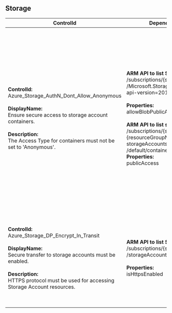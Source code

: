 ## Storage

| ControlId | Dependent Azure API(s) and Properties | Control spec |
|-----------|-------------------------------------|------------------|
| <b>ControlId:</b><br>Azure_Storage_AuthN_Dont_Allow_Anonymous<br><br><b>DisplayName:</b><br>Ensure secure access to storage account containers.<br><br><b>Description: </b><br>The Access Type for containers must not be set to 'Anonymous'. | <b>ARM API to list Storage Account at subscription level: </b><br>/subscriptions/{subscriptionId}/providers<br>/Microsoft.Storage/storageAccounts?<br>api-version=2019-06-01 <br><br><b>Properties:</b><br>allowBlobPublicAccess, provisioningState, kind <br><br><b>ARM API to list storage account's containers: </b><br>/subscriptions/{subscriptionId}/resourceGroups/<br>{resourceGroupName}/providers/Microsoft.Storage/<br>storageAccounts/{accountName}/blobServices<br>/default/containers?api-version=2018-07-01<br><b>Properties:</b><br>publicAccess| <b>Scope: </b> It applies to all the Storage Account types except for File Storage.<br><br><b>Config: </b> StorageContainerScanLimit: 5000<br><br> <b>Passed: </b><br>Storage does not have any container with public access.<br><br> <b>Failed: </b><br>Storage has at least one container with public access or provisioning state for storage is not 'Succeeded'.<br><b>Verify: </b><br>Not able to fetch container details for storage.<br><br><b>NotApplicable: </b><br>Storage is of type FileStorage.(Kind FileStorage does not support containers). |
| <b>ControlId:</b><br>Azure_Storage_DP_Encrypt_In_Transit<br><br><b>DisplayName:</b><br>Secure transfer to storage accounts must be enabled.<br><br><b>Description: </b><br>HTTPS protocol must be used for accessing Storage Account resources. | <b>ARM API to list Storage Account at subscription level: </b><br>/subscriptions/{subscriptionId}/providers/Microsoft.Storage<br>/storageAccounts?api-version=2019-06-01 <br><br><b>Properties:</b><br>isHttpsEnabled | <b>Scope: </b> Applies to all variants of Azure Storage service.<br><br><b>Config: </b> NA<br><br> <b>Passed: </b><br>'Secure transfer required' property is enabled for the storage account.<br><br> <b>Failed: </b><br>'Secure transfer required' property is not enabled for the storage account. |
